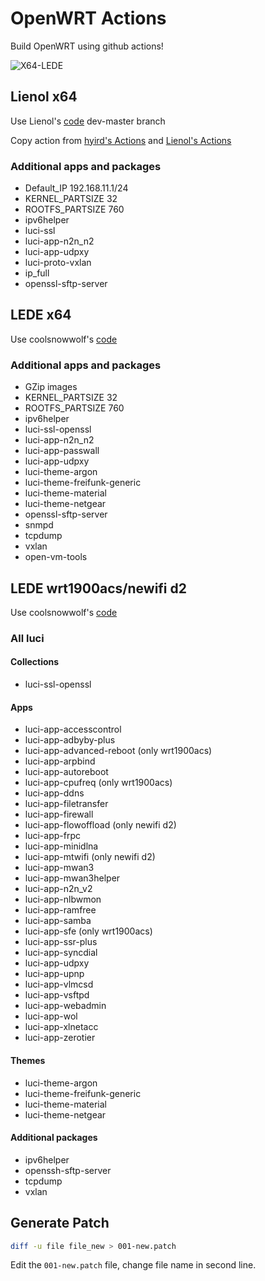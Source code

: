 # OpenWRT Actions

Build OpenWRT using github actions!

![X64-LEDE](https://github.com/alecthw/openwrt-actions/workflows/Openwrt-AutoBuild/badge.svg)

## Lienol x64

Use Lienol's [code](https://github.com/Lienol/openwrt) dev-master branch

Copy action from [hyird's Actions](https://github.com/hyird/openwrt-actions) and [Lienol's Actions](https://github.com/Lienol/openwrt-actions)

### Additional apps and packages

- Default_IP 192.168.11.1/24
- KERNEL_PARTSIZE 32
- ROOTFS_PARTSIZE 760
- ipv6helper
- luci-ssl
- luci-app-n2n_n2
- luci-app-udpxy
- luci-proto-vxlan
- ip_full
- openssl-sftp-server

## LEDE x64

Use coolsnowwolf's [code](https://github.com/coolsnowwolf/lede)

### Additional apps and packages

- GZip images
- KERNEL_PARTSIZE 32
- ROOTFS_PARTSIZE 760
- ipv6helper
- luci-ssl-openssl
- luci-app-n2n_n2
- luci-app-passwall
- luci-app-udpxy
- luci-theme-argon
- luci-theme-freifunk-generic
- luci-theme-material
- luci-theme-netgear
- openssl-sftp-server
- snmpd
- tcpdump
- vxlan
- open-vm-tools

## LEDE wrt1900acs/newifi d2

Use coolsnowwolf's [code](https://github.com/coolsnowwolf/lede)

### All luci

#### Collections

- luci-ssl-openssl

#### Apps

- luci-app-accesscontrol
- luci-app-adbyby-plus
- luci-app-advanced-reboot (only wrt1900acs)
- luci-app-arpbind
- luci-app-autoreboot
- luci-app-cpufreq (only wrt1900acs)
- luci-app-ddns
- luci-app-filetransfer
- luci-app-firewall
- luci-app-flowoffload (only newifi d2)
- luci-app-frpc
- luci-app-minidlna
- luci-app-mtwifi (only newifi d2)
- luci-app-mwan3
- luci-app-mwan3helper
- luci-app-n2n_v2
- luci-app-nlbwmon
- luci-app-ramfree
- luci-app-samba
- luci-app-sfe (only wrt1900acs)
- luci-app-ssr-plus
- luci-app-syncdial
- luci-app-udpxy
- luci-app-upnp
- luci-app-vlmcsd
- luci-app-vsftpd
- luci-app-webadmin
- luci-app-wol
- luci-app-xlnetacc
- luci-app-zerotier

#### Themes

- luci-theme-argon
- luci-theme-freifunk-generic
- luci-theme-material
- luci-theme-netgear

#### Additional packages

- ipv6helper
- openssh-sftp-server
- tcpdump
- vxlan

## Generate Patch

``` bash
diff -u file file_new > 001-new.patch
```

Edit the `001-new.patch` file, change file name in second line.

